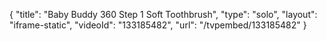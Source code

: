 {
    "title": "Baby Buddy 360 Step 1 Soft Toothbrush",
    "type": "solo",
    "layout": "iframe-static",
    "videoId": "133185482",
    "url": "\/tvpembed\/133185482"
}